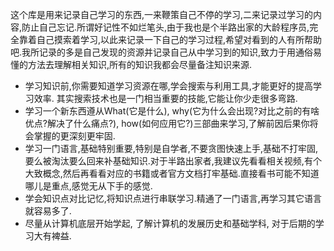 这个库是用来记录自己学习的东西,一来鞭策自己不停的学习,二来记录过学习的内容,防止自己忘记.所谓好记性不如烂笔头,由于我也是个半路出家的大龄程序员,完全靠着自己摸索着学习,以此来记录一下自己的学习过程,希望对看到的人有所帮助吧.我所记录的多是自己发现的资源并记录自己从中学习到的知识,致力于用通俗易懂的方法去理解相关知识,所有的知识我都会尽量备注知识来源.

- 学习知识前,你需要知道学习资源在哪,学会搜索与利用工具,才能更好的提高学习效率. 其实搜索技术也是一门相当重要的技能,它能让你少走很多弯路.
- 学习一个新东西遵从What(它是什么), why(它为什么会出现?对比之前的有啥优点?解决了什么痛点?), how(如何应用它?)三部曲来学习,了解前因后果你将会掌握的更深刻更牢固.
- 学习一门语言,基础特别重要,特别是自学者,不要贪图快速上手,基础不打牢固,要么被淘汰要么回来补基础知识.对于半路出家者,我建议先看看相关视频,有个大致概念,然后再看看对应的书籍或者官方文档打牢基础.直接看书可能不知道哪儿是重点,感觉无从下手的感觉.
- 学会知识点对比记忆,将知识点进行串联学习.精通了一门语言,再学习其它语言就容易多了.
- 尽量从计算机底层开始学起, 了解计算机的发展历史和基础学科, 对于后期的学习大有裨益.

